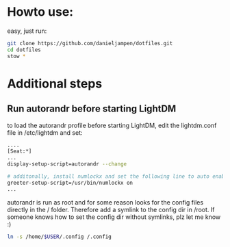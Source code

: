 # Howto use:
easy, just run: 

```bash
git clone https://github.com/danieljampen/dotfiles.git
cd dotfiles
stow *
```

# Additional steps
## Run autorandr before starting LightDM
to load the autorandr profile before starting LightDM, edit the lightdm.conf file in /etc/lightdm and set:

```bash
....
[Seat:*]
...
display-setup-script=autorandr --change

# additonally, install numlockx and set the following line to auto enable numlock
greeter-setup-script=/usr/bin/numlockx on
...
```

autorandr is run as root and for some reason looks for the config files directly in the / folder. Therefore add a symlink to the config dir in /root. If someone knows how to set the config dir without symlinks, plz let me know :)

```bash
ln -s /home/$USER/.config /.config
```
